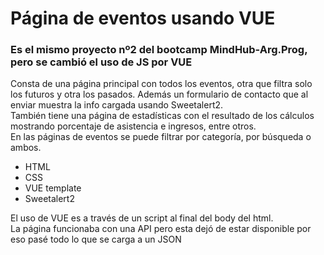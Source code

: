 # Página de eventos usando VUE
### Es el mismo proyecto nº2 del bootcamp MindHub-Arg.Prog, pero se cambió el uso de JS por VUE
Consta de una página principal con todos los eventos, otra que filtra solo los futuros y otra los pasados. Además un formulario de contacto que al enviar muestra la info cargada usando Sweetalert2.  
También tiene una página de estadísticas con el resultado de los cálculos mostrando porcentaje de asistencia e ingresos, entre otros.  
En las páginas de eventos se puede filtrar por categoría, por búsqueda o ambos.
* HTML
* CSS
* VUE template
* Sweetalert2

El uso de VUE es a través de un script al final del body del html.  
La página funcionaba con una API pero esta dejó de estar disponible por eso pasé todo lo que se carga a un JSON

